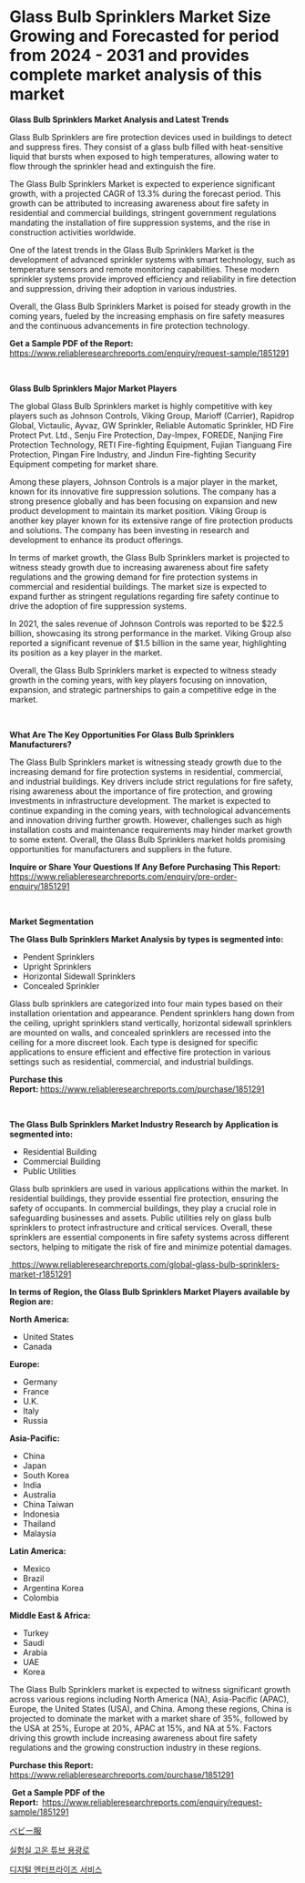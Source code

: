<p><h1>Glass Bulb Sprinklers Market Size Growing and Forecasted for period from 2024 - 2031 and provides complete market analysis of this market</h1></p><p><strong>Glass Bulb Sprinklers Market Analysis and Latest Trends</strong></p>
<p><p>Glass Bulb Sprinklers are fire protection devices used in buildings to detect and suppress fires. They consist of a glass bulb filled with heat-sensitive liquid that bursts when exposed to high temperatures, allowing water to flow through the sprinkler head and extinguish the fire.</p><p>The Glass Bulb Sprinklers Market is expected to experience significant growth, with a projected CAGR of 13.3% during the forecast period. This growth can be attributed to increasing awareness about fire safety in residential and commercial buildings, stringent government regulations mandating the installation of fire suppression systems, and the rise in construction activities worldwide.</p><p>One of the latest trends in the Glass Bulb Sprinklers Market is the development of advanced sprinkler systems with smart technology, such as temperature sensors and remote monitoring capabilities. These modern sprinkler systems provide improved efficiency and reliability in fire detection and suppression, driving their adoption in various industries.</p><p>Overall, the Glass Bulb Sprinklers Market is poised for steady growth in the coming years, fueled by the increasing emphasis on fire safety measures and the continuous advancements in fire protection technology.</p></p>
<p><strong>Get a Sample PDF of the Report:&nbsp;</strong> <a href="https://www.reliableresearchreports.com/enquiry/request-sample/1851291">https://www.reliableresearchreports.com/enquiry/request-sample/1851291</a></p>
<p>&nbsp;</p>
<p><strong>Glass Bulb Sprinklers Major Market Players</strong></p>
<p><p>The global Glass Bulb Sprinklers market is highly competitive with key players such as Johnson Controls, Viking Group, Marioff (Carrier), Rapidrop Global, Victaulic, Ayvaz, GW Sprinkler, Reliable Automatic Sprinkler, HD Fire Protect Pvt. Ltd., Senju Fire Protection, Day-Impex, FOREDE, Nanjing Fire Protection Technology, RETI Fire-fighting Equipment, Fujian Tianguang Fire Protection, Pingan Fire Industry, and Jindun Fire-fighting Security Equipment competing for market share.</p><p>Among these players, Johnson Controls is a major player in the market, known for its innovative fire suppression solutions. The company has a strong presence globally and has been focusing on expansion and new product development to maintain its market position. Viking Group is another key player known for its extensive range of fire protection products and solutions. The company has been investing in research and development to enhance its product offerings.</p><p>In terms of market growth, the Glass Bulb Sprinklers market is projected to witness steady growth due to increasing awareness about fire safety regulations and the growing demand for fire protection systems in commercial and residential buildings. The market size is expected to expand further as stringent regulations regarding fire safety continue to drive the adoption of fire suppression systems.</p><p>In 2021, the sales revenue of Johnson Controls was reported to be $22.5 billion, showcasing its strong performance in the market. Viking Group also reported a significant revenue of $1.5 billion in the same year, highlighting its position as a key player in the market.</p><p>Overall, the Glass Bulb Sprinklers market is expected to witness steady growth in the coming years, with key players focusing on innovation, expansion, and strategic partnerships to gain a competitive edge in the market.</p></p>
<p>&nbsp;</p>
<p><strong>What Are The Key Opportunities For Glass Bulb Sprinklers Manufacturers?</strong></p>
<p><p>The Glass Bulb Sprinklers market is witnessing steady growth due to the increasing demand for fire protection systems in residential, commercial, and industrial buildings. Key drivers include strict regulations for fire safety, rising awareness about the importance of fire protection, and growing investments in infrastructure development. The market is expected to continue expanding in the coming years, with technological advancements and innovation driving further growth. However, challenges such as high installation costs and maintenance requirements may hinder market growth to some extent. Overall, the Glass Bulb Sprinklers market holds promising opportunities for manufacturers and suppliers in the future.</p></p>
<p><strong>Inquire or Share Your Questions If Any Before Purchasing This Report:</strong> <a href="https://www.reliableresearchreports.com/enquiry/pre-order-enquiry/1851291">https://www.reliableresearchreports.com/enquiry/pre-order-enquiry/1851291</a></p>
<p>&nbsp;</p>
<p><strong>Market Segmentation</strong></p>
<p><strong>The Glass Bulb Sprinklers Market Analysis by types is segmented into:</strong></p>
<p><ul><li>Pendent Sprinklers</li><li>Upright Sprinklers</li><li>Horizontal Sidewall Sprinklers</li><li>Concealed Sprinkler</li></ul></p>
<p><p>Glass bulb sprinklers are categorized into four main types based on their installation orientation and appearance. Pendent sprinklers hang down from the ceiling, upright sprinklers stand vertically, horizontal sidewall sprinklers are mounted on walls, and concealed sprinklers are recessed into the ceiling for a more discreet look. Each type is designed for specific applications to ensure efficient and effective fire protection in various settings such as residential, commercial, and industrial buildings.</p></p>
<p><strong>Purchase this Report:&nbsp;</strong><a href="https://www.reliableresearchreports.com/purchase/1851291">https://www.reliableresearchreports.com/purchase/1851291</a></p>
<p>&nbsp;</p>
<p><strong>The Glass Bulb Sprinklers Market Industry Research by Application is segmented into:</strong></p>
<p><ul><li>Residential Building</li><li>Commercial Building</li><li>Public Utilities</li></ul></p>
<p><p>Glass bulb sprinklers are used in various applications within the market. In residential buildings, they provide essential fire protection, ensuring the safety of occupants. In commercial buildings, they play a crucial role in safeguarding businesses and assets. Public utilities rely on glass bulb sprinklers to protect infrastructure and critical services. Overall, these sprinklers are essential components in fire safety systems across different sectors, helping to mitigate the risk of fire and minimize potential damages.</p></p>
<p><a href="https://www.reliableresearchreports.com/global-glass-bulb-sprinklers-market-r1851291">&nbsp;https://www.reliableresearchreports.com/global-glass-bulb-sprinklers-market-r1851291</a></p>
<p><strong>In terms of Region, the Glass Bulb Sprinklers Market Players available by Region are:</strong></p>
<p>
    <p> <strong> North America: </strong>
        <ul>
            <li>United States</li>
            <li>Canada</li>
        </ul>
        </p> 
    <p> <strong> Europe: </strong>
        <ul>
            <li>Germany</li>
            <li>France</li>
            <li>U.K.</li>
            <li>Italy</li>
            <li>Russia</li>
        </ul>
        </p> 
    <p> <strong> Asia-Pacific: </strong>
        <ul>
            <li>China</li>
            <li>Japan</li>
            <li>South Korea</li>
            <li>India</li>
            <li>Australia</li>
            <li>China Taiwan</li>
            <li>Indonesia</li>
            <li>Thailand</li>
            <li>Malaysia</li>
        </ul>
        </p> 
    <p> <strong> Latin America: </strong>
        <ul>
            <li>Mexico</li>
            <li>Brazil</li>
            <li>Argentina Korea</li>
            <li>Colombia</li>
        </ul>
        </p> 
    <p> <strong> Middle East & Africa: </strong>
        <ul>
            <li>Turkey</li>
            <li>Saudi</li>
            <li>Arabia</li>
            <li>UAE</li>
            <li>Korea</li>
        </ul>
    </p>
    </p>
<p><p>The Glass Bulb Sprinklers market is expected to witness significant growth across various regions including North America (NA), Asia-Pacific (APAC), Europe, the United States (USA), and China. Among these regions, China is projected to dominate the market with a market share of 35%, followed by the USA at 25%, Europe at 20%, APAC at 15%, and NA at 5%. Factors driving this growth include increasing awareness about fire safety regulations and the growing construction industry in these regions.</p></p>
<p><strong>Purchase this Report: </strong><a href="https://www.reliableresearchreports.com/purchase/1851291">https://www.reliableresearchreports.com/purchase/1851291</a></p>
<p>&nbsp;<strong>Get a Sample PDF of the Report:&nbsp;&nbsp;</strong><a href="https://www.reliableresearchreports.com/enquiry/request-sample/1851291">https://www.reliableresearchreports.com/enquiry/request-sample/1851291</a></p>
<p><strong></strong></p>
<p><p><a href="https://medium.com/@elmorunolfsson2023/%E8%B5%A4%E3%81%A1%E3%82%83%E3%82%93%E3%81%AE%E8%A1%A3%E6%96%99%E5%93%81%E5%B8%82%E5%A0%B4%E8%A6%8F%E6%A8%A1-cagr-%E3%83%88%E3%83%AC%E3%83%B3%E3%83%892024-2030-bcf642e02869">ベビー服</a></p><p><a href="https://medium.com/@mslonkoss78/%EA%B3%A0%EC%98%A8%EB%A1%9C-%EA%B4%80%EB%A1%9C-%EC%8B%9C%EC%9E%A5-%EC%A0%90%EC%9C%A0%EC%9C%A8-%EB%B3%80%ED%99%94%EC%99%80-%EC%8B%9C%EC%9E%A5-%EC%84%B1%EC%9E%A5-%EC%B6%94%EC%84%B8-2024%EB%85%84-2031%EB%85%84-11a93212b00c">실험실 고온 튜브 용광로</a></p><p><a href="https://medium.com/@othaleffler66/2024%EB%85%84%EB%B6%80%ED%84%B0-2031%EB%85%84%EA%B9%8C%EC%A7%80%EC%9D%98-%EA%B8%B0%EA%B0%84-%EB%8F%99%EC%95%88-%EC%98%88%EC%B8%A1%EB%90%9C-%EB%94%94%EC%A7%80%ED%84%B8-%EA%B8%B0%EC%97%85-%EC%84%9C%EB%B9%84%EC%8A%A4-%EC%8B%9C%EC%9E%A5-%EB%B6%84%EC%84%9D%EA%B3%BC-%EA%B7%9C%EB%AA%A8%EC%97%90-%EB%8C%80%ED%95%9C-%EC%98%88%EC%B8%A1-c76dfab61b10">디지털 엔터프라이즈 서비스</a></p></p>